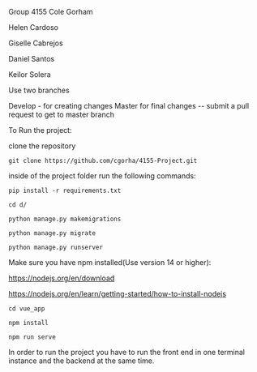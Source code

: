 Group 4155 
Cole Gorham

Helen Cardoso

Giselle Cabrejos

Daniel Santos

Keilor Solera


Use two branches 

Develop - for creating changes
Master for final changes -- submit a pull request to get to master branch

To Run the project:

clone the repository


```git clone https://github.com/cgorha/4155-Project.git```


inside of the project folder run the following commands:


```pip install -r requirements.txt```


```cd d/```

```python manage.py makemigrations```

```python manage.py migrate```

```python manage.py runserver```


Make sure you have npm installed(Use version 14 or higher):

https://nodejs.org/en/download

https://nodejs.org/en/learn/getting-started/how-to-install-nodejs

```cd vue_app```

```npm install```

```npm run serve```


In order to run the project you have to run the front end in one terminal instance and the backend at the same time.




